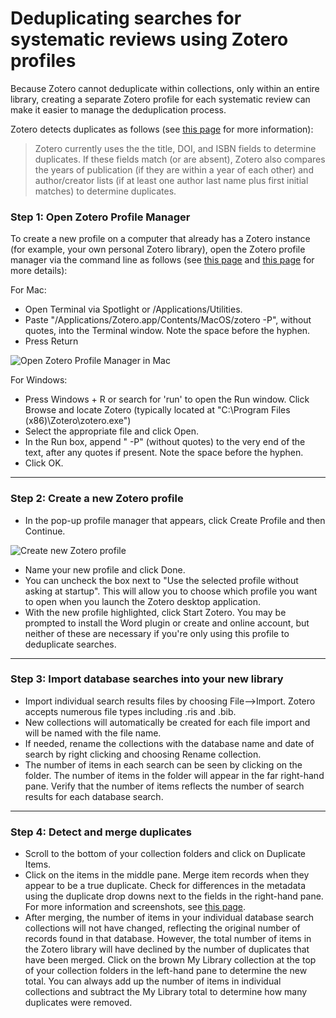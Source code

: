 # Deduplicating searches for systematic reviews using Zotero profiles

Because Zotero cannot deduplicate within collections, only within an entire library, creating a separate Zotero profile for each systematic review can make it easier to manage the deduplication process. 

Zotero detects duplicates as follows (see [this page](https://www.zotero.org/support/duplicate_detection) for more information):

> Zotero currently uses the the title, DOI, and ISBN fields to determine duplicates. If these fields match (or are absent), Zotero also compares the years of publication (if they are within a year of each other) and author/creator lists (if at least one author last name plus first initial matches) to determine duplicates.

### Step 1: Open Zotero Profile Manager
To create a new profile on a computer that already has a Zotero instance (for example, your own personal Zotero library), open the Zotero profile manager via the command line as follows (see [this page](https://www.zotero.org/support/kb/multiple_profiles) and [this page](https://www.zotero.org/support/debug_output#real-time_debug_output) for more details):

For Mac:
* Open Terminal via Spotlight or /Applications/Utilities.
* Paste "/Applications/Zotero.app/Contents/MacOS/zotero -P", without quotes, into the Terminal window. Note the space before the hyphen.
* Press Return

![Open Zotero Profile Manager in Mac](https://rootsandberries.github.io/systrev/terminal_zotero.png)

For Windows:
* Press Windows + R or search for 'run' to open the Run window. Click Browse and locate Zotero (typically located at "C:\Program Files (x86)\Zotero\zotero.exe")
* Select the appropriate file and click Open.
* In the Run box, append " -P" (without quotes) to the very end of the text, after any quotes if present. Note the space before the hyphen.
* Click OK.

---

### Step 2: Create a new Zotero profile
* In the pop-up profile manager that appears, click Create Profile and then Continue.

![Create new Zotero profile](https://rootsandberries.github.io/systrev/zotero_profile.png)

* Name your new profile and click Done.
* You can uncheck the box next to "Use the selected profile without asking at startup". This will allow you to choose which profile you want to open when you launch the Zotero desktop application. 
* With the new profile highlighted, click Start Zotero. You may be prompted to install the Word plugin or create and online account, but neither of these are necessary if you're only using this profile to deduplicate searches. 

---

### Step 3: Import database searches into your new library

* Import individual search results files by choosing File-->Import. Zotero accepts numerous file types including .ris and .bib.
* New collections will automatically be created for each file import and will be named with the file name. 
* If needed, rename the collections with the database name and date of search by right clicking and choosing Rename collection.
* The number of items in each search can be seen by clicking on the folder. The number of items in the folder will appear in the far right-hand pane. Verify that the number of items reflects the number of search results for each database search.

---

### Step 4: Detect and merge duplicates

* Scroll to the bottom of your collection folders and click on Duplicate Items.
* Click on the items in the middle pane. Merge item records when they appear to be a true duplicate. Check for differences in the metadata using the duplicate drop downs next to the fields in the right-hand pane. For more information and screenshots, see [this page](https://www.zotero.org/support/duplicate_detection). 
* After merging, the number of items in your individual database search collections will not have changed, reflecting the original number of records found in that database. However, the total number of items in the Zotero library will have declined by the number of duplicates that have been merged. Click on the brown My Library collection at the top of your collection folders in the left-hand pane to determine the new total. You can always add up the number of items in individual collections and subtract the My Library total to determine how many duplicates were removed. 



